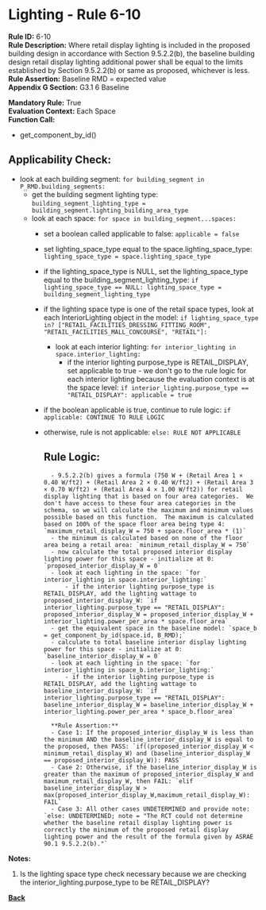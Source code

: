 
# Lighting - Rule 6-10  

**Rule ID:** 6-10   
**Rule Description:** Where retail display lighting is included in the proposed building design in accordance with Section 9.5.2.2(b), the baseline building design retail display lighting additional power shall be equal to the limits established by Section 9.5.2.2(b) or same as proposed, whichever is less.  
**Rule Assertion:** Baseline RMD = expected value  
**Appendix G Section:** G3.1 6 Baseline 

**Mandatory Rule:** True  
**Evaluation Context:** Each Space  
**Function Call:**  

- get_component_by_id()

## Applicability Check:  
- look at each building segment: `for building_segment in P_RMD.building_segments:`
    - get the building segment lighting type: `building_segment_lighting_type = building_segment.lighting_building_area_type`
    - look at each space: `for space in building_segment...spaces:`
        - set a boolean called applicable to false: `applicable = false`
        - set lighting_space_type equal to the space.lighting_space_type: `lighting_space_type = space.lighting_space_type`
        - if the lighting_space_type is NULL, set the lighting_space_type equal to the building_segment_lighting_type: `if lighting_space_type == NULL: lighting_space_type = building_segment_lighting_type`
        - if the lighting space type is one of the retail space types, look at each InteriorLighting object in the model: `if lighting_space_type in? ["RETAIL_FACILITIES_DRESSING_FITTING_ROOM", "RETAIL_FACILITIES_MALL_CONCOURSE", "RETAIL"]:`
            - look at each interior lighting: `for interior_lighting in space.interior_lighting:`
                - if the interior lighting purpose_type is RETAIL_DISPLAY, set applicable to true - we don't go to the rule logic for each interior lighting because the evaluation context is at the space level: `if interior_lighting.purpose_type == "RETAIL_DISPLAY": applicable = true`
        - if the boolean applicable is true, continue to rule logic: `if applicable: CONTINUE TO RULE LOGIC`
        - otherwise, rule is not applicable: `else: RULE NOT APPLICABLE`

            ## Rule Logic:  
                - 9.5.2.2(b) gives a formula (750 W + (Retail Area 1 × 0.40 W/ft2) + (Retail Area 2 × 0.40 W/ft2) + (Retail Area 3 × 0.70 W/ft2) + (Retail Area 4 × 1.00 W/ft2)) for retail display lighting that is based on four area categories.  We don't have access to these four area categories in the schema, so we will calculate the maximum and minimum values possible based on this function.  The maximum is calculated based on 100% of the space floor area being type 4: `maximum_retail_display_W = 750 + space.floor_area * (1)`
                - the minimum is calculated based on none of the floor area being a retail area: `minimum_retail_display_W = 750`
                - now calculate the total proposed interior display lighting power for this space - initialize at 0: `proposed_interior_display_W = 0`
                - look at each lighting in the space: `for interior_lighting in space.interior_lighting:`
                    - if the interior lighting purpose_type is RETAIL_DISPLAY, add the lighting wattage to proposed_interior_display_W: `if interior_lighting.purpose_type == "RETAIL_DISPLAY": proposed_interior_display_W = proposed_interior_display_W + interior_lighting.power_per_area * space.floor_area`
                - get the equivalent space in the baseline model: `space_b = get_component_by_id(space.id, B_RMD);`
                - calculate to total baseline interior display lighting power for this space - initialize at 0: `baseline_interior_display_W = 0`
                - look at each lighting in the space: `for interior_lighting in space_b.interior_lighting:`
                    - if the interior lighting purpose_type is RETAIL_DISPLAY, add the lighting wattage to baseline_interior_display_W: `if interior_lighting.purpose_type == "RETAIL_DISPLAY": baseline_interior_display_W = baseline_interior_display_W + interior_lighting.power_per_area * space_b.floor_area`

                **Rule Assertion:**
                - Case 1: If the proposed_interior_display_W is less than the minimum AND the baseline_interior_display_W is equal to the proposed, then PASS: `if((proposed_interior_display_W < minimum_retail_display_W) and (baseline_interior_display_W == proposed_interior_display_W)): PASS`
                - Case 2: Otherwise, if the baseline_interior_display_W is greater than the maximum of proposed_interior_display_W and maximum_retail_display_W, then FAIL: `elif baseline_interior_display_W > max(proposed_interior_display_W,maximum_retail_display_W): FAIL`
                - Case 3: All other cases UNDETERMINED and provide note: `else: UNDETERMINED; note = "The RCT could not determine whether the baseline retail display lighting power is correctly the minimum of the proposed retail display lighting power and the result of the formula given by ASRAE 90.1 9.5.2.2(b)."`


**Notes:**
1.  Is the lighting space type check necessary because we are checking the interior_lighting.purpose_type to be RETAIL_DISPLAY?

**[Back](../_toc.md)**


